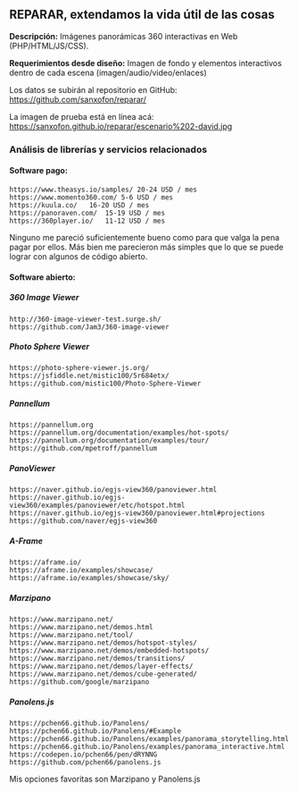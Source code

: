 ##  REPARAR, extendamos la vida útil de las cosas

**Descripción:** Imágenes panorámicas 360 interactivas en Web (PHP/HTML/JS/CSS).

**Requerimientos desde diseño:** Imagen de fondo y elementos interactivos dentro de cada escena (imagen/audio/video/enlaces)

Los datos se subirán al repositorio en GitHub:
	https://github.com/sanxofon/reparar/

La imagen de prueba está en línea acá:
	https://sanxofon.github.io/reparar/escenario%202-david.jpg

### Análisis de librerías y servicios relacionados

#### Software pago:
	https://www.theasys.io/samples/ 20-24 USD / mes
	https://www.momento360.com/	5-6 USD / mes
	https://kuula.co/	16-20 USD / mes
	https://panoraven.com/	15-19 USD / mes
	https://360player.io/	11-12 USD / mes

Ninguno me pareció suficientemente bueno como para que valga la pena pagar por ellos. Más bien me parecieron más simples que lo que se puede lograr con algunos de código abierto.

#### Software abierto:

##### 360 Image Viewer
	http://360-image-viewer-test.surge.sh/
	https://github.com/Jam3/360-image-viewer

##### Photo Sphere Viewer
	https://photo-sphere-viewer.js.org/
	https://jsfiddle.net/mistic100/5r684etx/
	https://github.com/mistic100/Photo-Sphere-Viewer

##### Pannellum
	https://pannellum.org
	https://pannellum.org/documentation/examples/hot-spots/
	https://pannellum.org/documentation/examples/tour/
	https://github.com/mpetroff/pannellum

##### PanoViewer
	https://naver.github.io/egjs-view360/panoviewer.html
	https://naver.github.io/egjs-view360/examples/panoviewer/etc/hotspot.html
	https://naver.github.io/egjs-view360/panoviewer.html#projections
	https://github.com/naver/egjs-view360

##### A-Frame
	https://aframe.io/
	https://aframe.io/examples/showcase/
	https://aframe.io/examples/showcase/sky/

##### Marzipano
	https://www.marzipano.net/
	https://www.marzipano.net/demos.html
	https://www.marzipano.net/tool/
	https://www.marzipano.net/demos/hotspot-styles/
	https://www.marzipano.net/demos/embedded-hotspots/
	https://www.marzipano.net/demos/transitions/
	https://www.marzipano.net/demos/layer-effects/
	https://www.marzipano.net/demos/cube-generated/
	https://github.com/google/marzipano

##### Panolens.js
	https://pchen66.github.io/Panolens/
	https://pchen66.github.io/Panolens/#Example
	https://pchen66.github.io/Panolens/examples/panorama_storytelling.html
	https://pchen66.github.io/Panolens/examples/panorama_interactive.html
	https://codepen.io/pchen66/pen/dRYNNG
	https://github.com/pchen66/panolens.js

Mis opciones favoritas son Marzipano y Panolens.js
